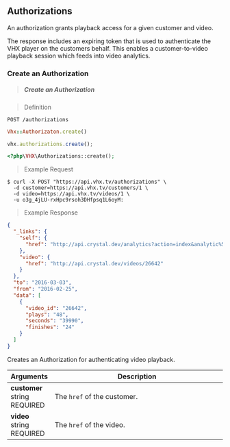 <!-- ___COLLECTIONS____________________________ -->
<h2 class="is-api head-3 margin-top-large margin-bottom-medium" id="authorizations">Authorizations</h2>

<section class="text-2 contain">
  <p>An authorization grants playback access for a given customer and video.</p>
  <p>The response includes an expiring token that is used to authenticate the VHX player on the customers behalf. This enables a customer-to-video playback session which feeds into video analytics.</p>
</section>

<h3 class="text-2 text--navy text--bold is-api margin-top-large margin-bottom-medium" id="authorizations-create">Create an Authorization</h3>

> <h5 class="head-5 text--white margin-bottom-medium">Create an Authorization</h5>

> Definition

```shell
POST /authorizations
```

```ruby
Vhx::Authorizaton.create()
```

```javascript
vhx.authorizations.create();
```

```php
<?php\VHX\Authorizations::create();
```

> Example Request

```shell
$ curl -X POST "https://api.vhx.tv/authorizations" \
  -d customer=https://api.vhx.tv/customers/1 \
  -d video=https://api.vhx.tv/videos/1 \
  -u o3g_4jLU-rxHpc9rsoh3DHfpsq1L6oyM:
```

> Example Response

```json
{
  "_links": {
    "self": {
      "href": "http://api.crystal.dev/analytics?action=index&analytic%5Bsite_id%5D=11758&analytic%5Btype%5D=video&analytic%5Bvideo_id%5D=26642&by=&controller=api%2Fanalytics&format=json&from=2016-02-25+12%3A07%3A30+-0500&site_id=11758&to=2016-03-03+12%3A07%3A30+-0500&type=video&video_id=26642"
    },
    "video": {
      "href": "http://api.crystal.dev/videos/26642"
    }
  },
  "to": "2016-03-03",
  "from": "2016-02-25",
  "data": [
    {
      "video_id": "26642",
      "plays": "48",
      "seconds": "39990",
      "finishes": "24"
    }
  ]
}
```

<section class="text-2 contain">
  <p>Creates an Authorization for authenticating video playback.</p>
</section>

<table>
  <thead>
    <tr class="text-2">
      <th class="padding-medium nowrap">Arguments</th>
      <th class="padding-medium" width="100%">Description</th>
    </tr>
  </thead>

  <tbody>
    <tr class="text-2 border-bottom border--light-gray">
      <td>
        <strong class="is-block text--navy">customer</strong>
        <span class="is-block text--transparent text-3">string</span>
        <span class="text--yellow text-3">REQUIRED</span>
      </td>
      <td>The <code>href</code> of the customer.</td>
    </tr>
    <tr class="text-2 border-bottom border--light-gray">
      <td>
        <strong class="is-block text--navy">video</strong>
        <span class="is-block text--transparent text-3">string</span>
        <span class="text--yellow text-3">REQUIRED</span>
      </td>
      <td>The <code>href</code> of the video.</td>
    </tr>
  </tbody>
</table>
